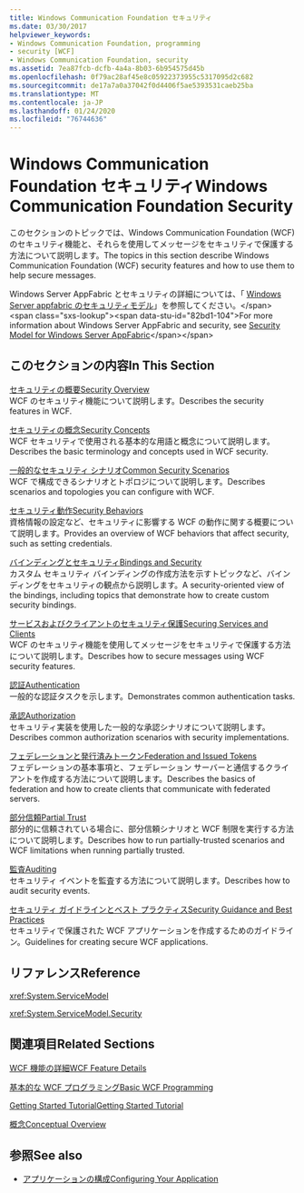 ```yaml
---
title: Windows Communication Foundation セキュリティ
ms.date: 03/30/2017
helpviewer_keywords:
- Windows Communication Foundation, programming
- security [WCF]
- Windows Communication Foundation, security
ms.assetid: 7ea87fcb-dcfb-4a4a-8b03-6b954575d45b
ms.openlocfilehash: 0f79ac28af45e8c05922373955c5317095d2c682
ms.sourcegitcommit: de17a7a0a37042f0d4406f5ae5393531caeb25ba
ms.translationtype: MT
ms.contentlocale: ja-JP
ms.lasthandoff: 01/24/2020
ms.locfileid: "76744636"
---
```

# <a name="windows-communication-foundation-security"></a><span data-ttu-id="82bd1-102">Windows Communication Foundation セキュリティ</span><span class="sxs-lookup"><span data-stu-id="82bd1-102">Windows Communication Foundation Security</span></span>
<span data-ttu-id="82bd1-103">このセクションのトピックでは、Windows Communication Foundation (WCF) のセキュリティ機能と、それらを使用してメッセージをセキュリティで保護する方法について説明します。</span><span class="sxs-lookup"><span data-stu-id="82bd1-103">The topics in this section describe Windows Communication Foundation (WCF) security features and how to use them to help secure messages.</span></span>  
  
 <span data-ttu-id="82bd1-104">Windows Server AppFabric とセキュリティの詳細については、「 [Windows Server appfabric のセキュリティモデル](https://docs.microsoft.com/previous-versions/appfabric/ee677202(v=azure.10))」を参照してください。</span><span class="sxs-lookup"><span data-stu-id="82bd1-104">For more information about Windows Server AppFabric and security, see [Security Model for Windows Server AppFabric](https://docs.microsoft.com/previous-versions/appfabric/ee677202(v=azure.10))</span></span>  
  
## <a name="in-this-section"></a><span data-ttu-id="82bd1-105">このセクションの内容</span><span class="sxs-lookup"><span data-stu-id="82bd1-105">In This Section</span></span>  
 [<span data-ttu-id="82bd1-106">セキュリティの概要</span><span class="sxs-lookup"><span data-stu-id="82bd1-106">Security Overview</span></span>](../../../../docs/framework/wcf/feature-details/security-overview.md)  
 <span data-ttu-id="82bd1-107">WCF のセキュリティ機能について説明します。</span><span class="sxs-lookup"><span data-stu-id="82bd1-107">Describes the security features in WCF.</span></span>  
  
 [<span data-ttu-id="82bd1-108">セキュリティの概念</span><span class="sxs-lookup"><span data-stu-id="82bd1-108">Security Concepts</span></span>](../../../../docs/framework/wcf/feature-details/security-concepts.md)  
 <span data-ttu-id="82bd1-109">WCF セキュリティで使用される基本的な用語と概念について説明します。</span><span class="sxs-lookup"><span data-stu-id="82bd1-109">Describes the basic terminology and concepts used in WCF security.</span></span>  
  
 [<span data-ttu-id="82bd1-110">一般的なセキュリティ シナリオ</span><span class="sxs-lookup"><span data-stu-id="82bd1-110">Common Security Scenarios</span></span>](../../../../docs/framework/wcf/feature-details/common-security-scenarios.md)  
 <span data-ttu-id="82bd1-111">WCF で構成できるシナリオとトポロジについて説明します。</span><span class="sxs-lookup"><span data-stu-id="82bd1-111">Describes scenarios and topologies you can configure with WCF.</span></span>  
  
 [<span data-ttu-id="82bd1-112">セキュリティ動作</span><span class="sxs-lookup"><span data-stu-id="82bd1-112">Security Behaviors</span></span>](../../../../docs/framework/wcf/feature-details/security-behaviors-in-wcf.md)  
 <span data-ttu-id="82bd1-113">資格情報の設定など、セキュリティに影響する WCF の動作に関する概要について説明します。</span><span class="sxs-lookup"><span data-stu-id="82bd1-113">Provides an overview of WCF behaviors that affect security, such as setting credentials.</span></span>  
  
 [<span data-ttu-id="82bd1-114">バインディングとセキュリティ</span><span class="sxs-lookup"><span data-stu-id="82bd1-114">Bindings and Security</span></span>](../../../../docs/framework/wcf/feature-details/bindings-and-security.md)  
 <span data-ttu-id="82bd1-115">カスタム セキュリティ バインディングの作成方法を示すトピックなど、バインディングをセキュリティの観点から説明します。</span><span class="sxs-lookup"><span data-stu-id="82bd1-115">A security-oriented view of the bindings, including topics that demonstrate how to create custom security bindings.</span></span>  
  
 [<span data-ttu-id="82bd1-116">サービスおよびクライアントのセキュリティ保護</span><span class="sxs-lookup"><span data-stu-id="82bd1-116">Securing Services and Clients</span></span>](../../../../docs/framework/wcf/feature-details/securing-services-and-clients.md)  
 <span data-ttu-id="82bd1-117">WCF のセキュリティ機能を使用してメッセージをセキュリティで保護する方法について説明します。</span><span class="sxs-lookup"><span data-stu-id="82bd1-117">Describes how to secure messages using WCF security features.</span></span>  
  
 [<span data-ttu-id="82bd1-118">認証</span><span class="sxs-lookup"><span data-stu-id="82bd1-118">Authentication</span></span>](../../../../docs/framework/wcf/feature-details/authentication-in-wcf.md)  
 <span data-ttu-id="82bd1-119">一般的な認証タスクを示します。</span><span class="sxs-lookup"><span data-stu-id="82bd1-119">Demonstrates common authentication tasks.</span></span>  
  
 [<span data-ttu-id="82bd1-120">承認</span><span class="sxs-lookup"><span data-stu-id="82bd1-120">Authorization</span></span>](../../../../docs/framework/wcf/feature-details/authorization-in-wcf.md)  
 <span data-ttu-id="82bd1-121">セキュリティ実装を使用した一般的な承認シナリオについて説明します。</span><span class="sxs-lookup"><span data-stu-id="82bd1-121">Describes common authorization scenarios with security implementations.</span></span>  
  
 [<span data-ttu-id="82bd1-122">フェデレーションと発行済みトークン</span><span class="sxs-lookup"><span data-stu-id="82bd1-122">Federation and Issued Tokens</span></span>](../../../../docs/framework/wcf/feature-details/federation-and-issued-tokens.md)  
 <span data-ttu-id="82bd1-123">フェデレーションの基本事項と、フェデレーション サーバーと通信するクライアントを作成する方法について説明します。</span><span class="sxs-lookup"><span data-stu-id="82bd1-123">Describes the basics of federation and how to create clients that communicate with federated servers.</span></span>  
  
 [<span data-ttu-id="82bd1-124">部分信頼</span><span class="sxs-lookup"><span data-stu-id="82bd1-124">Partial Trust</span></span>](../../../../docs/framework/wcf/feature-details/partial-trust.md)  
 <span data-ttu-id="82bd1-125">部分的に信頼されている場合に、部分信頼シナリオと WCF 制限を実行する方法について説明します。</span><span class="sxs-lookup"><span data-stu-id="82bd1-125">Describes how to run partially-trusted scenarios and WCF limitations when running partially trusted.</span></span>  
  
 [<span data-ttu-id="82bd1-126">監査</span><span class="sxs-lookup"><span data-stu-id="82bd1-126">Auditing</span></span>](../../../../docs/framework/wcf/feature-details/auditing-security-events.md)  
 <span data-ttu-id="82bd1-127">セキュリティ イベントを監査する方法について説明します。</span><span class="sxs-lookup"><span data-stu-id="82bd1-127">Describes how to audit security events.</span></span>  
  
 [<span data-ttu-id="82bd1-128">セキュリティ ガイドラインとベスト プラクティス</span><span class="sxs-lookup"><span data-stu-id="82bd1-128">Security Guidance and Best Practices</span></span>](../../../../docs/framework/wcf/feature-details/security-guidance-and-best-practices.md)  
 <span data-ttu-id="82bd1-129">セキュリティで保護された WCF アプリケーションを作成するためのガイドライン。</span><span class="sxs-lookup"><span data-stu-id="82bd1-129">Guidelines for creating secure WCF applications.</span></span>  
  
## <a name="reference"></a><span data-ttu-id="82bd1-130">リファレンス</span><span class="sxs-lookup"><span data-stu-id="82bd1-130">Reference</span></span>  
 <xref:System.ServiceModel>  
  
 <xref:System.ServiceModel.Security>  
  
## <a name="related-sections"></a><span data-ttu-id="82bd1-131">関連項目</span><span class="sxs-lookup"><span data-stu-id="82bd1-131">Related Sections</span></span>  
 [<span data-ttu-id="82bd1-132">WCF 機能の詳細</span><span class="sxs-lookup"><span data-stu-id="82bd1-132">WCF Feature Details</span></span>](../../../../docs/framework/wcf/feature-details/index.md)  
  
 [<span data-ttu-id="82bd1-133">基本的な WCF プログラミング</span><span class="sxs-lookup"><span data-stu-id="82bd1-133">Basic WCF Programming</span></span>](../../../../docs/framework/wcf/basic-wcf-programming.md)  
  
 [<span data-ttu-id="82bd1-134">Getting Started Tutorial</span><span class="sxs-lookup"><span data-stu-id="82bd1-134">Getting Started Tutorial</span></span>](../../../../docs/framework/wcf/getting-started-tutorial.md)  
  
 [<span data-ttu-id="82bd1-135">概念</span><span class="sxs-lookup"><span data-stu-id="82bd1-135">Conceptual Overview</span></span>](../../../../docs/framework/wcf/conceptual-overview.md)  
  
## <a name="see-also"></a><span data-ttu-id="82bd1-136">参照</span><span class="sxs-lookup"><span data-stu-id="82bd1-136">See also</span></span>

- [<span data-ttu-id="82bd1-137">アプリケーションの構成</span><span class="sxs-lookup"><span data-stu-id="82bd1-137">Configuring Your Application</span></span>](../../../../docs/framework/wcf/diagnostics/configuring-your-application.md)
